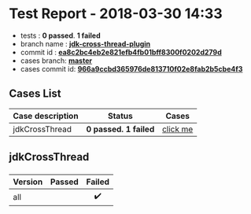 # Test Report - 2018-03-30 14:33

- tests  : **0 passed**. **1 failed**
- branch name : **[jdk-cross-thread-plugin](https://github.com/apache/incubator-skywalking/tree/jdk-cross-thread-plugin)**
- commit id : **[ea8c2bc4eb2e821efb4fb01bff8300f0202d279d](https://github.com/apache/incubator-skywalking/commit/ea8c2bc4eb2e821efb4fb01bff8300f0202d279d)**
- cases branch: **[master](https://github.com/SkywalkingTest/skywalking-autotest-scenarios/tree/master)**
- cases commit id: **[966a9ccbd365976de813710f02e8fab2b5cbe4f3](https://github.com/SkywalkingTest/skywalking-autotest-scenarios/commit/966a9ccbd365976de813710f02e8fab2b5cbe4f3)**

## Cases List

| Case description | Status | Cases|
|:-----|:-----:|:-----:|
|jdkCrossThread| **0 passed. 1 failed**| [click me](#jdkcrossthread) |

## jdkCrossThread

### 
|  Version     | Passed | Failed|
|:------------- |:-------:|:-----:|
| all  | |:heavy_check_mark:|

